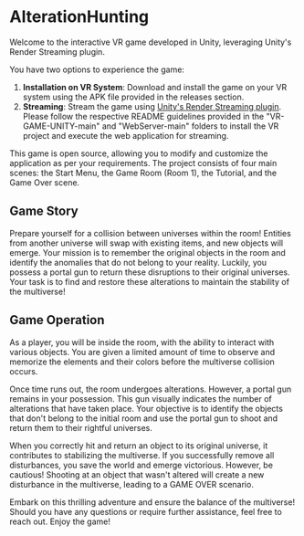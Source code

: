 # AlterationHunting
Welcome to the interactive VR game developed in Unity, leveraging Unity's Render Streaming plugin.

You have two options to experience the game:

1. **Installation on VR System**: Download and install the game on your VR system using the APK file provided in the releases section.
2. **Streaming**: Stream the game using [Unity's Render Streaming plugin](https://docs.unity3d.com/Packages/com.unity.renderstreaming@3.1/manual/index.html). Please follow the respective README guidelines provided in the "VR-GAME-UNITY-main" and "WebServer-main" folders to install the VR project and execute the web application for streaming.

This game is open source, allowing you to modify and customize the application as per your requirements. The project consists of four main scenes: the Start Menu, the Game Room (Room 1), the Tutorial, and the Game Over scene. 

## Game Story
Prepare yourself for a collision between universes within the room! Entities from another universe will swap with existing items, and new objects will emerge. Your mission is to remember the original objects in the room and identify the anomalies that do not belong to your reality. Luckily, you possess a portal gun to return these disruptions to their original universes. Your task is to find and restore these alterations to maintain the stability of the multiverse!

## Game Operation
As a player, you will be inside the room, with the ability to interact with various objects. You are given a limited amount of time to observe and memorize the elements and their colors before the multiverse collision occurs.

Once time runs out, the room undergoes alterations. However, a portal gun remains in your possession. This gun visually indicates the number of alterations that have taken place. Your objective is to identify the objects that don't belong to the initial room and use the portal gun to shoot and return them to their rightful universes.

When you correctly hit and return an object to its original universe, it contributes to stabilizing the multiverse. If you successfully remove all disturbances, you save the world and emerge victorious. However, be cautious! Shooting at an object that wasn't altered will create a new disturbance in the multiverse, leading to a GAME OVER scenario.

Embark on this thrilling adventure and ensure the balance of the multiverse! Should you have any questions or require further assistance, feel free to reach out. Enjoy the game!

